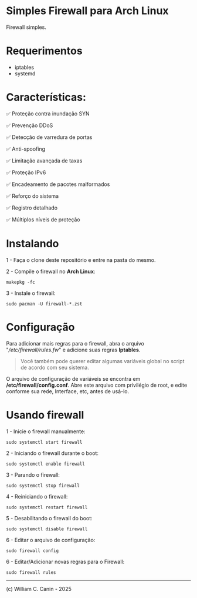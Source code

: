 # Simples Firewall para Arch Linux

Firewall simples.

# Requerimentos

* iptables
* systemd

# Características:

✅ Proteção contra inundação SYN

✅ Prevenção DDoS

✅ Detecção de varredura de portas

✅ Anti-spoofing

✅ Limitação avançada de taxas

✅ Proteção IPv6

✅ Encadeamento de pacotes malformados

✅ Reforço do sistema

✅ Registro detalhado

✅ Múltiplos níveis de proteção

# Instalando

1 - Faça o clone deste repositório e entre na pasta do mesmo.

2 - Compile o firewall no **Arch Linux**:

```
makepkg -fc
```

3 - Instale o firewall:

```
sudo pacman -U firewall-*.zst
```

# Configuração

Para adicionar mais regras para o firewall, abra o arquivo "*/etc/firewall/rules.fw*" e adicione suas regras **Iptables**.
> Você também pode querer editar algumas variáveis global no script de acordo com seu sistema.

O arquivo de configuração de variáveis se encontra em **/etc/firewall/config.conf**.
Abre este arquivo com privilégio de root, e edite conforme sua rede, Interface, etc, antes de usá-lo.

# Usando firewall


1 - Inicie o firewall manualmente:

```
sudo systemctl start firewall
```

2 - Iniciando o firewall durante o boot:

```
sudo systemctl enable firewall
```

3 - Parando o firewall:

```
sudo systemctl stop firewall
```

4 - Reiniciando o firewall:

```
sudo systemctl restart firewall
```

5 - Desabilitando o firewall do boot:

```
sudo systemctl disable firewall
```

6 - Editar o arquivo de configuração:

```
sudo firewall config
```

6 - Editar/Adicionar novas regras para o Firewall:

```
sudo firewall rules
```


---
(c) William C. Canin - 2025